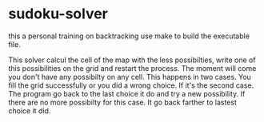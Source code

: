 # sudoku-solver
this a personal training on backtracking
use make to build the executable file.

This solver calcul the cell of the map with the less possibilties,
write one of this possibilities on the grid and restart the process.
The moment will come you don't have any possibilty on any cell.
This happens in two cases. You fill the grid successfully or you did a wrong choice.
If it's the second case. The program go back to the last choice it do and try a new possibility.
If there are no more possibilty for this case. It go back farther to lastest choice it did.
